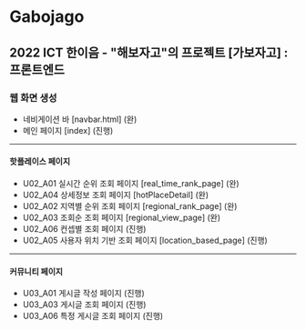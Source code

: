 # Gabojago
2022 ICT 한이음 - "해보자고"의 프로젝트 [가보자고] : 프론트엔드 
---
### 웹 화면 생성
 - 네비게이션 바 [navbar.html] (완)
 - 메인 페이지 [index] (진행)
<hr>

#### 핫플레이스 페이지
 - U02_A01 실시간 순위 조회 페이지 [real_time_rank_page] (완)
 - U02_A04 상세정보 조회 페이지 [hotPlaceDetail] (완)
 - U02_A02 지역별 순위 조회 페이지 [regional_rank_page] (완)
 - U02_A03 조회순 조회 페이지 [regional_view_page] (완)
 - U02_A06 컨셉별 조회 페이지 (진행)
 - U02_A05 사용자 위치 기반 조회 페이지 [location_based_page] (진행)
<hr>

#### 커뮤니티 페이지
 - U03_A01 게시글 작성 페이지 (진행)
 - U03_A03 게시글 조회 페이지 (진행)
 - U03_A06 특정 게시글 조회 페이지 (진행) 
 
